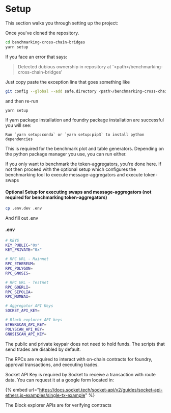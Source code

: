 # Setup

This section walks you through setting up the project:



Once you've cloned the repository.

```sh
cd benchmarking-cross-chain-bridges
yarn setup
```

If you face an error that says:&#x20;

> Detected dubious ownership in repository at '\<path>/benchmarking-cross-chain-bridges'

Just copy paste the exception line that goes something like&#x20;

```sh
git config --global --add safe.directory <path>/benchmarking-cross-chain-bridges
```

and then re-run

```sh
yarn setup
```

If yarn package installation and foundry package installation are successful you will see: &#x20;

```
Run `yarn setup:conda` or `yarn setup:pip3` to install python dependencies
```

This is required for the benchmark plot and table generators. Depending on the python package manager you use, you can run either.



If you only want to benchmark the token-aggregators, you're done here. If not then proceed with the optional setup which configures the benchmarking tool to execute message-aggregators and execute token-swaps

#### Optional Setup for executing swaps and message-aggregators (not required for benchmarking token-aggregators)

```sh
cp .env.dev .env
```

And fill out .env

#### .env

```sh
# KEYS
KEY_PUBLIC="0x"
KEY_PRIVATE="0x"

# RPC URL - Mainnet
RPC_ETHEREUM= 
RPC_POLYGON=
RPC_GNOSIS=

# RPC URL - Testnet
RPC_GOERLI=
RPC_SEPOLIA=
RPC_MUMBAI=

# Aggregator API Keys
SOCKET_API_KEY=

# Block explorer API keys
ETHERSCAN_API_KEY=
POLYSCAN_API_KEY=
GNOSISCAN_API_KEY=
```

The public and private keypair does not need to hold funds. The scripts that send trades are disabled by default.&#x20;



The RPCs are required to interact with on-chain contracts for foundry, approval transactions, and executing trades.&#x20;



Socket API Key is required by Socket to receive a transaction with route data. You can request it at a google form located in:

{% embed url="https://docs.socket.tech/socket-api/v2/guides/socket-api-ethers.js-examples/single-tx-example" %}

The Block explorer APIs are for verifying contracts&#x20;
